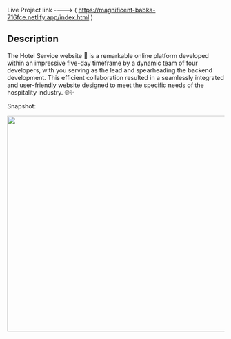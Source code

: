 

Live Project link ----> ( https://magnificent-babka-716fce.netlify.app/index.html )




Description
----------

The Hotel Service website 🏨 is a remarkable online platform developed within an impressive five-day timeframe by a dynamic team of four developers, with you serving as the lead and spearheading the backend development. This efficient collaboration resulted in a seamlessly integrated and user-friendly website designed to meet the specific needs of the hospitality industry. 🌐✨






Snapshot:


<img src="https://github.com/Wasim901/CW_Project393/assets/119388217/2d195ebd-003c-4047-802d-fb473a3e138d" width="800px" height="500px">
